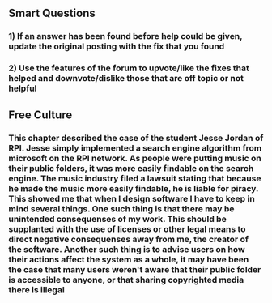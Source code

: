 ## Smart Questions
### 1) If an answer has been found before help could be given, update the original posting with the fix that you found
### 2) Use the features of the forum to upvote/like the fixes that helped and downvote/dislike those that are off topic or not helpful
## Free Culture
### This chapter described the case of the student Jesse Jordan of RPI. Jesse simply implemented a search engine algorithm from microsoft on the RPI network. As people were putting music on their public folders, it was more easily findable on the search engine. The music industry filed a lawsuit stating that because he made the music more easily findable, he is liable for piracy. This showed me that when I design software I have to keep in mind several things. One such thing is that there may be unintended consequenses of my work. This should be supplanted with the use of licenses or other legal means to direct negative consequenses away from me, the creator of the software. Another such thing is to advise users on how their actions affect the system as a whole, it may have been the case that many users weren't aware that their public folder is accessible to anyone, or that sharing copyrighted media there is illegal
